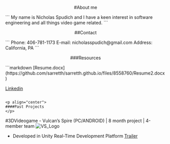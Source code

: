 <p align="center">
#About me
</p>
```
My name is Nicholas Spudich and I have a keen interest in software engineering and all things video game related.
```

<p align="center">
##Contact
</p>
```
Phone: 406-781-1173
E-mail: nicholasspudich@gmail.com
Address: California, PA
```

<p align="center">
###Resources
</p>
```markdown
[Resume.docx](https://github.com/sarretth/sarretth.github.io/files/8558760/Resume2.docx)

[Linkedin](https://www.linkedin.com/in/nicholas-spudich-029a0821a/)
```

<p align="center">
####Past Projects
</p>
```
#3DVideogame - Vulcan’s Spire (PC/ANDROID) | 8 month project | 4-member team 
![VS_Logo](https://user-images.githubusercontent.com/64248034/165195624-c0ae09d8-3f07-4c74-bf3f-7a43e26652aa.png)
- Developed in Unity Real-Time Development Platform
[Trailer](https://streamable.com/uqlbdo)
```
